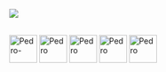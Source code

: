 ![](https://github-readme-stats.vercel.app/api?username=httpssantos&show_icons=true&theme=gruvbox)

<div style="display: inline_block"><br>
<img align="center" alt="Pedro-" height="50" width="50" src="https://cdn.jsdelivr.net/gh/devicons/devicon/icons/python/python-original.svg" >
<img align="center" alt="Pedro" height="50" width="50" src="https://cdn.jsdelivr.net/gh/devicons/devicon/icons/javascript/javascript-original.svg" >
<img align="center" alt="Pedro" height="50" width="50" src="https://cdn.jsdelivr.net/gh/devicons/devicon/icons/nodejs/nodejs-original.svg" >
<img align="center" alt="Pedro" height="50" width="50" src="https://cdn.jsdelivr.net/gh/devicons/devicon/icons/react/react-original.svg" >

<img align="center" alt="Pedro" height="50" width="50" src="https://cdn.jsdelivr.net/gh/devicons/devicon/icons/html5/html5-original.svg" >

